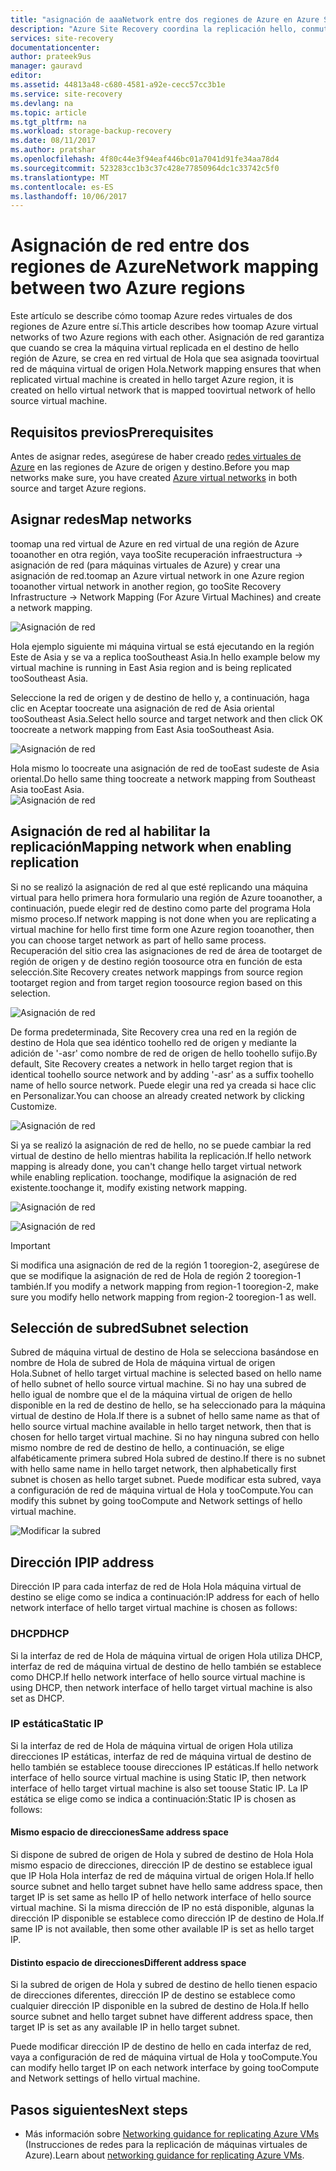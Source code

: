 ```yaml
---
title: "asignación de aaaNetwork entre dos regiones de Azure en Azure Site Recovery | Documentos de Microsoft"
description: "Azure Site Recovery coordina la replicación hello, conmutación por error y recuperación de máquinas virtuales y servidores físicos. Obtenga información acerca de la conmutación por error tooAzure o un centro de datos secundaria."
services: site-recovery
documentationcenter: 
author: prateek9us
manager: gauravd
editor: 
ms.assetid: 44813a48-c680-4581-a92e-cecc57cc3b1e
ms.service: site-recovery
ms.devlang: na
ms.topic: article
ms.tgt_pltfrm: na
ms.workload: storage-backup-recovery
ms.date: 08/11/2017
ms.author: pratshar
ms.openlocfilehash: 4f80c44e3f94eaf446bc01a7041d91fe34aa78d4
ms.sourcegitcommit: 523283cc1b3c37c428e77850964dc1c33742c5f0
ms.translationtype: MT
ms.contentlocale: es-ES
ms.lasthandoff: 10/06/2017
---
```

# <a name="network-mapping-between-two-azure-regions"></a><span data-ttu-id="bfd81-104">Asignación de red entre dos regiones de Azure</span><span class="sxs-lookup"><span data-stu-id="bfd81-104">Network mapping between two Azure regions</span></span>


<span data-ttu-id="bfd81-105">Este artículo se describe cómo toomap Azure redes virtuales de dos regiones de Azure entre sí.</span><span class="sxs-lookup"><span data-stu-id="bfd81-105">This article describes how toomap Azure virtual networks of two Azure regions with each other.</span></span> <span data-ttu-id="bfd81-106">Asignación de red garantiza que cuando se crea la máquina virtual replicada en el destino de hello región de Azure, se crea en red virtual de Hola que sea asignada toovirtual red de máquina virtual de origen Hola.</span><span class="sxs-lookup"><span data-stu-id="bfd81-106">Network mapping ensures that when replicated virtual machine is created in hello target Azure region, it is created on hello virtual network that is mapped toovirtual network of hello source virtual machine.</span></span>  

## <a name="prerequisites"></a><span data-ttu-id="bfd81-107">Requisitos previos</span><span class="sxs-lookup"><span data-stu-id="bfd81-107">Prerequisites</span></span>
<span data-ttu-id="bfd81-108">Antes de asignar redes, asegúrese de haber creado [redes virtuales de Azure](../virtual-network/virtual-networks-overview.md) en las regiones de Azure de origen y destino.</span><span class="sxs-lookup"><span data-stu-id="bfd81-108">Before you map networks make sure, you have created [Azure virtual networks](../virtual-network/virtual-networks-overview.md) in both source and target Azure regions.</span></span>

## <a name="map-networks"></a><span data-ttu-id="bfd81-109">Asignar redes</span><span class="sxs-lookup"><span data-stu-id="bfd81-109">Map networks</span></span>

<span data-ttu-id="bfd81-110">toomap una red virtual de Azure en red virtual de una región de Azure tooanother en otra región, vaya tooSite recuperación infraestructura -> asignación de red (para máquinas virtuales de Azure) y crear una asignación de red.</span><span class="sxs-lookup"><span data-stu-id="bfd81-110">toomap an Azure virtual network in one Azure region tooanother virtual network in another region, go tooSite Recovery Infrastructure -> Network Mapping (For Azure Virtual Machines) and create a network mapping.</span></span>

![Asignación de red](./media/site-recovery-network-mapping-azure-to-azure/network-mapping1.png)


<span data-ttu-id="bfd81-112">Hola ejemplo siguiente mi máquina virtual se está ejecutando en la región Este de Asia y se va a replica tooSoutheast Asia.</span><span class="sxs-lookup"><span data-stu-id="bfd81-112">In hello example below my virtual machine is running in East Asia region and is being replicated tooSoutheast Asia.</span></span>

<span data-ttu-id="bfd81-113">Seleccione la red de origen y de destino de hello y, a continuación, haga clic en Aceptar toocreate una asignación de red de Asia oriental tooSoutheast Asia.</span><span class="sxs-lookup"><span data-stu-id="bfd81-113">Select hello source and target network and then click OK toocreate a network mapping from East Asia tooSoutheast Asia.</span></span>

![Asignación de red](./media/site-recovery-network-mapping-azure-to-azure/network-mapping2.png)


<span data-ttu-id="bfd81-115">Hola mismo lo toocreate una asignación de red de tooEast sudeste de Asia oriental.</span><span class="sxs-lookup"><span data-stu-id="bfd81-115">Do hello same thing toocreate a network mapping from Southeast Asia tooEast Asia.</span></span>  
![Asignación de red](./media/site-recovery-network-mapping-azure-to-azure/network-mapping3.png)


## <a name="mapping-network-when-enabling-replication"></a><span data-ttu-id="bfd81-117">Asignación de red al habilitar la replicación</span><span class="sxs-lookup"><span data-stu-id="bfd81-117">Mapping network when enabling replication</span></span>

<span data-ttu-id="bfd81-118">Si no se realizó la asignación de red al que esté replicando una máquina virtual para hello primera hora formulario una región de Azure tooanother, a continuación, puede elegir red de destino como parte del programa Hola mismo proceso.</span><span class="sxs-lookup"><span data-stu-id="bfd81-118">If network mapping is not done when you are replicating a virtual machine for hello first time form one Azure region tooanother, then you can choose target network as part of hello same process.</span></span> <span data-ttu-id="bfd81-119">Recuperación del sitio crea las asignaciones de red de área de tootarget de región de origen y de destino región toosource otra en función de esta selección.</span><span class="sxs-lookup"><span data-stu-id="bfd81-119">Site Recovery creates network mappings from source region tootarget region and from target region toosource region based on this selection.</span></span>   

![Asignación de red](./media/site-recovery-network-mapping-azure-to-azure/network-mapping4.png)

<span data-ttu-id="bfd81-121">De forma predeterminada, Site Recovery crea una red en la región de destino de Hola que sea idéntico toohello red de origen y mediante la adición de '-asr' como nombre de red de origen de hello toohello sufijo.</span><span class="sxs-lookup"><span data-stu-id="bfd81-121">By default, Site Recovery creates a network in hello target region that is identical toohello source network and by adding '-asr' as a suffix toohello name of hello source network.</span></span> <span data-ttu-id="bfd81-122">Puede elegir una red ya creada si hace clic en Personalizar.</span><span class="sxs-lookup"><span data-stu-id="bfd81-122">You can choose an already created network by clicking Customize.</span></span>

![Asignación de red](./media/site-recovery-network-mapping-azure-to-azure/network-mapping5.png)


<span data-ttu-id="bfd81-124">Si ya se realizó la asignación de red de hello, no se puede cambiar la red virtual de destino de hello mientras habilita la replicación.</span><span class="sxs-lookup"><span data-stu-id="bfd81-124">If hello network mapping is already done, you can't change hello target virtual network while enabling replication.</span></span> <span data-ttu-id="bfd81-125">toochange, modifique la asignación de red existente.</span><span class="sxs-lookup"><span data-stu-id="bfd81-125">toochange it, modify existing network mapping.</span></span>  

![Asignación de red](./media/site-recovery-network-mapping-azure-to-azure/network-mapping6.png)

![Asignación de red](./media/site-recovery-network-mapping-azure-to-azure/modify-network-mapping.png)

> [!IMPORTANT]
> <span data-ttu-id="bfd81-128">Si modifica una asignación de red de la región 1 tooregion-2, asegúrese de que se modifique la asignación de red de Hola de región 2 tooregion-1 también.</span><span class="sxs-lookup"><span data-stu-id="bfd81-128">If you modify a network mapping from region-1 tooregion-2, make sure you modify hello network mapping from region-2 tooregion-1 as well.</span></span>
>
>


## <a name="subnet-selection"></a><span data-ttu-id="bfd81-129">Selección de subred</span><span class="sxs-lookup"><span data-stu-id="bfd81-129">Subnet selection</span></span>
<span data-ttu-id="bfd81-130">Subred de máquina virtual de destino de Hola se selecciona basándose en nombre de Hola de subred de Hola de máquina virtual de origen Hola.</span><span class="sxs-lookup"><span data-stu-id="bfd81-130">Subnet of hello target virtual machine is selected based on hello name of hello subnet of hello source virtual machine.</span></span> <span data-ttu-id="bfd81-131">Si no hay una subred de hello igual de nombre que el de la máquina virtual de origen de hello disponible en la red de destino de hello, se ha seleccionado para la máquina virtual de destino de Hola.</span><span class="sxs-lookup"><span data-stu-id="bfd81-131">If there is a subnet of hello same name as that of hello source virtual machine available in hello target network, then that is chosen for hello target virtual machine.</span></span> <span data-ttu-id="bfd81-132">Si no hay ninguna subred con hello mismo nombre de red de destino de hello, a continuación, se elige alfabéticamente primera subred Hola subred de destino.</span><span class="sxs-lookup"><span data-stu-id="bfd81-132">If there is no subnet with hello same name in hello target network, then alphabetically first subnet is chosen as hello target subnet.</span></span> <span data-ttu-id="bfd81-133">Puede modificar esta subred, vaya a configuración de red de máquina virtual de Hola y tooCompute.</span><span class="sxs-lookup"><span data-stu-id="bfd81-133">You can modify this subnet by going tooCompute and Network settings of hello virtual machine.</span></span>

![Modificar la subred](./media/site-recovery-network-mapping-azure-to-azure/modify-subnet.png)


## <a name="ip-address"></a><span data-ttu-id="bfd81-135">Dirección IP</span><span class="sxs-lookup"><span data-stu-id="bfd81-135">IP address</span></span>

<span data-ttu-id="bfd81-136">Dirección IP para cada interfaz de red de Hola Hola máquina virtual de destino se elige como se indica a continuación:</span><span class="sxs-lookup"><span data-stu-id="bfd81-136">IP address for each of hello network interface of hello target virtual machine is chosen as follows:</span></span>

### <a name="dhcp"></a><span data-ttu-id="bfd81-137">DHCP</span><span class="sxs-lookup"><span data-stu-id="bfd81-137">DHCP</span></span>
<span data-ttu-id="bfd81-138">Si la interfaz de red de Hola de máquina virtual de origen Hola utiliza DHCP, interfaz de red de máquina virtual de destino de hello también se establece como DHCP.</span><span class="sxs-lookup"><span data-stu-id="bfd81-138">If hello network interface of hello source virtual machine is using DHCP, then network interface of hello target virtual machine is also set as DHCP.</span></span>

### <a name="static-ip"></a><span data-ttu-id="bfd81-139">IP estática</span><span class="sxs-lookup"><span data-stu-id="bfd81-139">Static IP</span></span>
<span data-ttu-id="bfd81-140">Si la interfaz de red de Hola de máquina virtual de origen Hola utiliza direcciones IP estáticas, interfaz de red de máquina virtual de destino de hello también se establece toouse direcciones IP estáticas.</span><span class="sxs-lookup"><span data-stu-id="bfd81-140">If hello network interface of hello source virtual machine is using Static IP, then network interface of hello target virtual machine is also set toouse Static IP.</span></span> <span data-ttu-id="bfd81-141">La IP estática se elige como se indica a continuación:</span><span class="sxs-lookup"><span data-stu-id="bfd81-141">Static IP is chosen as follows:</span></span>

#### <a name="same-address-space"></a><span data-ttu-id="bfd81-142">Mismo espacio de direcciones</span><span class="sxs-lookup"><span data-stu-id="bfd81-142">Same address space</span></span>

<span data-ttu-id="bfd81-143">Si dispone de subred de origen de Hola y subred de destino de Hola Hola mismo espacio de direcciones, dirección IP de destino se establece igual que IP Hola Hola interfaz de red de máquina virtual de origen Hola.</span><span class="sxs-lookup"><span data-stu-id="bfd81-143">If hello source subnet and hello target subnet have hello same address space, then target IP is set same as hello IP of  hello network interface of hello source virtual machine.</span></span> <span data-ttu-id="bfd81-144">Si la misma dirección de IP no está disponible, algunas la dirección IP disponible se establece como dirección IP de destino de Hola.</span><span class="sxs-lookup"><span data-stu-id="bfd81-144">If same IP is not available, then some other available IP is set as hello target IP.</span></span>

#### <a name="different-address-space"></a><span data-ttu-id="bfd81-145">Distinto espacio de direcciones</span><span class="sxs-lookup"><span data-stu-id="bfd81-145">Different address space</span></span>

<span data-ttu-id="bfd81-146">Si la subred de origen de Hola y subred de destino de hello tienen espacio de direcciones diferentes, dirección IP de destino se establece como cualquier dirección IP disponible en la subred de destino de Hola.</span><span class="sxs-lookup"><span data-stu-id="bfd81-146">If hello source subnet and hello target subnet have different address space, then target IP is set as any available IP in hello target subnet.</span></span>

<span data-ttu-id="bfd81-147">Puede modificar dirección IP de destino de hello en cada interfaz de red, vaya a configuración de red de máquina virtual de Hola y tooCompute.</span><span class="sxs-lookup"><span data-stu-id="bfd81-147">You can modify hello target IP on each network interface by going tooCompute and Network settings of hello virtual machine.</span></span>

## <a name="next-steps"></a><span data-ttu-id="bfd81-148">Pasos siguientes</span><span class="sxs-lookup"><span data-stu-id="bfd81-148">Next steps</span></span>

- <span data-ttu-id="bfd81-149">Más información sobre [Networking guidance for replicating Azure VMs](site-recovery-azure-to-azure-networking-guidance.md) (Instrucciones de redes para la replicación de máquinas virtuales de Azure).</span><span class="sxs-lookup"><span data-stu-id="bfd81-149">Learn about [networking guidance for replicating Azure VMs](site-recovery-azure-to-azure-networking-guidance.md).</span></span>

